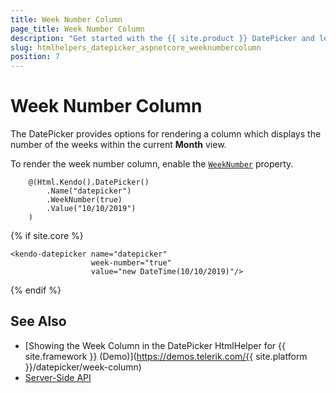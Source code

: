 ```yaml
---
title: Week Number Column
page_title: Week Number Column
description: "Get started with the {{ site.product }} DatePicker and learn how to render a column for the number of weeks within the current month."
slug: htmlhelpers_datepicker_aspnetcore_weeknumbercolumn
position: 7
---
```


# Week Number Column

The DatePicker provides options for rendering a column which displays the number of the weeks within the current **Month** view.

To render the week number column, enable the [`WeekNumber`](/api/Kendo.Mvc.UI.Fluent/DatePickerBuilder#weeknumbersystemboolean) property.

```HtmlHelper
    @(Html.Kendo().DatePicker()
        .Name("datepicker")
        .WeekNumber(true)
        .Value("10/10/2019")
    )
```
{% if site.core %}
```TagHelper
<kendo-datepicker name="datepicker"
                  week-number="true"
                  value="new DateTime(10/10/2019)"/>
```
{% endif %}

## See Also

* [Showing the Week Column in the DatePicker HtmlHelper for {{ site.framework }} (Demo)](https://demos.telerik.com/{{ site.platform }}/datepicker/week-column)
* [Server-Side API](/api/datepicker)
